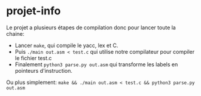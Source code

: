 # projet-info
Le projet a plusieurs étapes de compilation donc pour lancer toute la chaine:
- Lancer ```make```, qui compile le yacc, lex et C.
- Puis ```./main out.asm < test.c``` qui utilise notre compilateur pour compiler le fichier test.c
- Finalement ```python3 parse.py out.asm``` qui transforme les labels en pointeurs d'instruction.

Ou plus simplement:
```make && ./main out.asm < test.c && python3 parse.py out.asm```